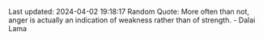 Last updated: 2024-04-02 19:18:17
Random Quote: More often than not, anger is actually an indication of weakness rather than of strength. - Dalai Lama